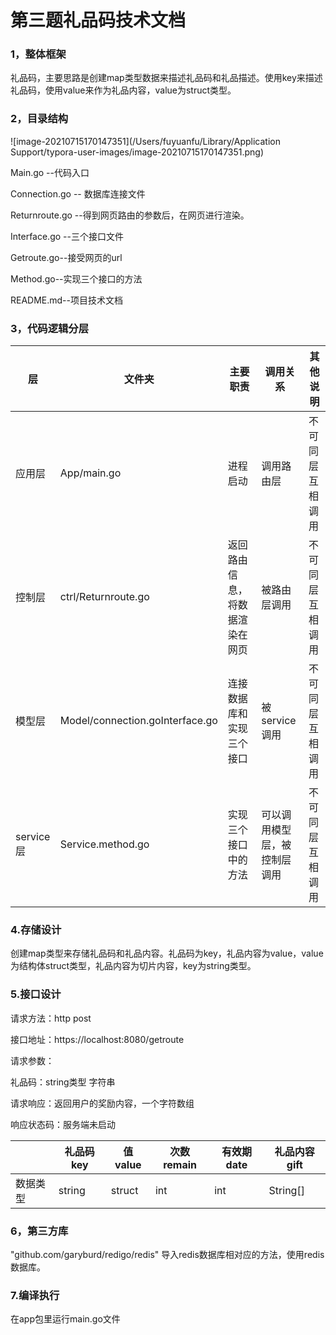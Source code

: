 # 第三题礼品码技术文档

### 1，整体框架

礼品码，主要思路是创建map类型数据来描述礼品码和礼品描述。使用key来描述礼品码，使用value来作为礼品内容，value为struct类型。

### 2，目录结构

![image-20210715170147351](/Users/fuyuanfu/Library/Application Support/typora-user-images/image-20210715170147351.png)

Main.go  --代码入口

Connection.go -- 数据库连接文件

Returnroute.go --得到网页路由的参数后，在网页进行渲染。

Interface.go --三个接口文件

Getroute.go--接受网页的url

Method.go--实现三个接口的方法

README.md--项目技术文档

### 3，代码逻辑分层

| 层        | 文件夹                          | 主要职责                       | 调用关系                     | 其他说明         |
| --------- | ------------------------------- | ------------------------------ | ---------------------------- | ---------------- |
| 应用层    | App/main.go                     | 进程启动                       | 调用路由层                   | 不可同层互相调用 |
| 控制层    | ctrl/Returnroute.go             | 返回路由信息，将数据渲染在网页 | 被路由层调用                 | 不可同层互相调用 |
| 模型层    | Model/connection.goInterface.go | 连接数据库和实现三个接口       | 被service调用                | 不可同层互相调用 |
| service层 | Service.method.go               | 实现三个接口中的方法           | 可以调用模型层，被控制层调用 | 不可同层互相调用 |

### 4.存储设计

创建map类型来存储礼品码和礼品内容。礼品码为key，礼品内容为value，value为结构体struct类型，礼品内容为切片内容，key为string类型。

### 5.接口设计

请求方法：http post

接口地址：https://localhost:8080/getroute

请求参数：

礼品码：string类型 字符串

请求响应：返回用户的奖励内容，一个字符数组

响应状态码：服务端未启动

|          | 礼品码key | 值value | 次数remain | 有效期date | 礼品内容gift |
| -------- | --------- | ------- | ---------- | ---------- | ------------ |
| 数据类型 | string    | struct  | int        | int        | String[]     |



### 6，第三方库

"github.com/garyburd/redigo/redis"  导入redis数据库相对应的方法，使用redis数据库。

### 7.编译执行

在app包里运行main.go文件

### 

